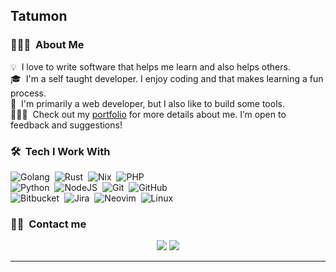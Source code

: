 <h2>Tatumon</h2>

<h3 id="-about-me">👨🏻‍💻 &nbsp;About Me</h3>
<p>
  💡 &nbsp;I love to write software that helps me learn and also helps others.<br>
  🎓 &nbsp;I'm a self taught developer. I enjoy coding and that makes learning a fun process.<br>
  🌱 &nbsp;I'm primarily a web developer, but I also like to build some tools.<br>
  🕵🏼‍♂️ &nbsp;Check out my <a href="https://portfolio-two-sigma-91.vercel.app/">portfolio</a> for more details about me. I’m open to feedback and suggestions!
</p>
<h3 id="-tech-stack">🛠 &nbsp;Tech I Work With</h3>
<p>
  <img src="https://img.shields.io/badge/Golang-05122A?style=flat&logo=go" alt="Golang">&nbsp;
  <img src="https://img.shields.io/badge/Rust-05122A?style=flat&logo=rust" alt="Rust">&nbsp;
  <img src="https://img.shields.io/badge/Nix-05122A?style=flat&logo=nixos" alt="Nix">&nbsp;
  <img src="https://img.shields.io/badge/PHP-05122A?style=flat&logo=php" alt="PHP">&nbsp;<br>
  <img src="https://img.shields.io/badge/-Python-05122A?style=flat&amp;logo=python" alt="Python">&nbsp;
  <img src="https://img.shields.io/badge/NodeJS-05122A?style=flat&logo=nodedotjs" alt="NodeJS">&nbsp;
  <img src="https://img.shields.io/badge/-Git-05122A?style=flat&amp;logo=git" alt="Git">&nbsp;
  <img src="https://img.shields.io/badge/-GitHub-05122A?style=flat&amp;logo=github" alt="GitHub">&nbsp;<br>
  <img src="https://img.shields.io/badge/Bitbucket-05122A?style=flat&logo=Bitbucket&logoColor=%230052CC" alt="Bitbucket">&nbsp;
  <img src="https://img.shields.io/badge/Jira-05122A?style=flat&logo=jira&logoColor=%230052CC" alt="Jira">&nbsp;
  <img src="https://img.shields.io/badge/Neovim-05122A?style=flat&logo=neovim" alt="Neovim">&nbsp;
  <img src="https://img.shields.io/badge/Linux-05122A?style=flat&logo=linux" alt="Linux">
</p>

<h3 id="-connect-with-me">🤝🏻 &nbsp;Contact me</h3>
  <p align="center">
    <a href="mailto:tatumonar@proton.me"><img src="https://img.shields.io/badge/tatumonar%40proton.me-6C49FE?logo=maildotru"></a>
    <a href="https://www.linkedin.com/in/juan-cruz-montiel-09451419a"><img src="https://img.shields.io/badge/Juan_Cruz_Montiel-0B65C2?style=flat"></a>
  </p>
<hr>
